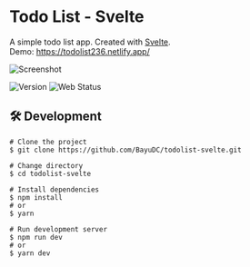 # Todo List - Svelte

A simple todo list app. Created with [Svelte](https://svelte.dev).  
Demo: https://todolist236.netlify.app/

![Screenshot](https://cdn.discordapp.com/attachments/946013429200723989/951007670591193098/DoVUrJ90EeyqLgJCrBEAAg.png)

![Version](https://img.shields.io/github/package-json/v/BayuDC/todolist-svelte?style=for-the-badge)
![Web Status](https://img.shields.io/website.svg?url=https://todolist236.netlify.app&style=for-the-badge)

## 🛠️ Development

```
# Clone the project
$ git clone https://github.com/BayuDC/todolist-svelte.git

# Change directory
$ cd todolist-svelte

# Install dependencies
$ npm install
# or
$ yarn

# Run development server
$ npm run dev
# or
$ yarn dev
```
